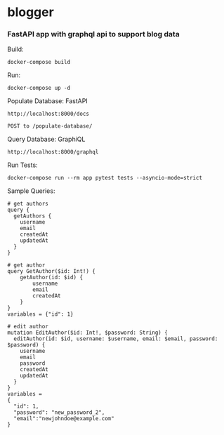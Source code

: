 # blogger


### FastAPI app with graphql api to support blog data 

Build:  
```
docker-compose build
```

Run:
```
docker-compose up -d
```

Populate Database: FastAPI
```
http://localhost:8000/docs

POST to /populate-database/
```

Query Database:  GraphiQL
```
http://localhost:8000/graphql
```

Run Tests:
```
docker-compose run --rm app pytest tests --asyncio-mode=strict
```

Sample Queries:
```
# get authors
query {
  getAuthors {
    username
    email
    createdAt
    updatedAt
  }
}

# get author
query GetAuthor($id: Int!) {
    getAuthor(id: $id) {
        username
        email
        createdAt
    }
}
variables = {"id": 1}

# edit author
mutation EditAuthor($id: Int!, $password: String) {
  editAuthor(id: $id, username: $username, email: $email, password: $password) {
    username
    email
    password
    createdAt
    updatedAt
  }
}
variables = 
{
  "id": 1, 
  "password": "new_password_2",
  "email":"newjohndoe@example.com"
}
```
